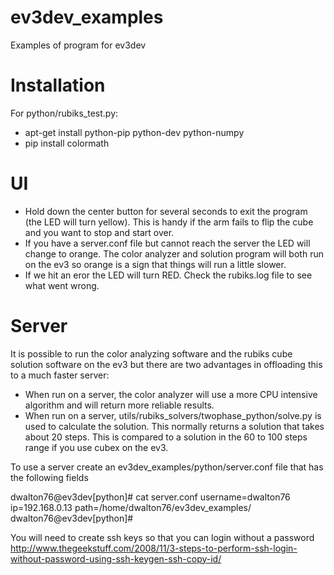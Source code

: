 ev3dev_examples
===============

Examples of program for ev3dev

Installation
===============
For python/rubiks_test.py:
- apt-get install python-pip python-dev python-numpy
- pip install colormath


UI
==
- Hold down the center button for several seconds to exit the program (the LED
  will turn yellow). This is handy if the arm fails to flip the cube and you
  want to stop and start over.
- If you have a server.conf file but cannot reach the server the LED will change
  to orange. The color analyzer and solution program will both run on the ev3
  so orange is a sign that things will run a little slower.
- If we hit an eror the LED will turn RED. Check the rubiks.log file to see what
  went wrong.

Server
======
It is possible to run the color analyzing software and the rubiks cube solution
software on the ev3 but there are two advantages in offloading this to a much
faster server:

- When run on a server, the color analyzer will use a more CPU intensive algorithm
  and will return more reliable results.
- When run on a server, utils/rubiks_solvers/twophase_python/solve.py is used to
  calculate the solution.  This normally returns a solution that takes about 20 steps.
  This is compared to a solution in the 60 to 100 steps range if you use cubex on the ev3.

To use a server create an ev3dev_examples/python/server.conf file that has the following fields

dwalton76@ev3dev[python]# cat server.conf
username=dwalton76
ip=192.168.0.13
path=/home/dwalton76/ev3dev_examples/
dwalton76@ev3dev[python]#

You will need to create ssh keys so that you can login without a password
http://www.thegeekstuff.com/2008/11/3-steps-to-perform-ssh-login-without-password-using-ssh-keygen-ssh-copy-id/
